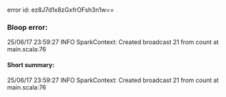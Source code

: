 error id: ez8J7d1x8zGxfrOFsh3n1w==
### Bloop error:

25/06/17 23:59:27 INFO SparkContext: Created broadcast 21 from count at main.scala:76
#### Short summary: 

25/06/17 23:59:27 INFO SparkContext: Created broadcast 21 from count at main.scala:76